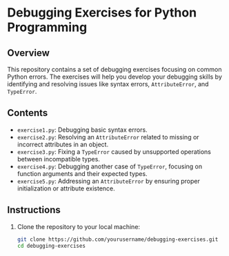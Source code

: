 # Debugging Exercises for Python Programming

## Overview
This repository contains a set of debugging exercises focusing on common Python errors. The exercises will help you develop your debugging skills by identifying and resolving issues like syntax errors, `AttributeError`, and `TypeError`.

## Contents
- `exercise1.py`: Debugging basic syntax errors.
- `exercise2.py`: Resolving an `AttributeError` related to missing or incorrect attributes in an object.
- `exercise3.py`: Fixing a `TypeError` caused by unsupported operations between incompatible types.
- `exercise4.py`: Debugging another case of `TypeError`, focusing on function arguments and their expected types.
- `exercise5.py`: Addressing an `AttributeError` by ensuring proper initialization or attribute existence.

## Instructions
1. Clone the repository to your local machine:
   ```bash
   git clone https://github.com/yourusername/debugging-exercises.git
   cd debugging-exercises

